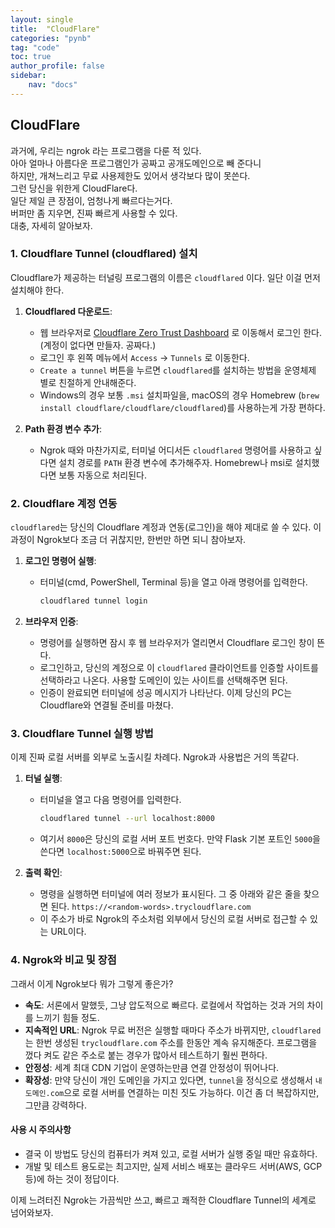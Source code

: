 ```yaml
---
layout: single
title:  "CloudFlare"
categories: "pynb"
tag: "code"
toc: true
author_profile: false
sidebar:
    nav: "docs"
---
```


## CloudFlare
과거에, 우리는 ngrok 라는 프로그램을 다룬 적 있다.  
아아 얼마나 아름다운 프로그램인가 공짜고 공개도메인으로 빼 준다니  
하지만, 개쳐느리고 무료 사용제한도 있어서 생각보다 많이 못쓴다.  
그런 당신을 위한게 CloudFlare다.  
일단 제일 큰 장점이, 엄청나게 빠르다는거다.  
버퍼만 좀 지우면, 진짜 빠르게 사용할 수 있다.  
대충, 자세히 알아보자.  

### 1\. Cloudflare Tunnel (cloudflared) 설치

Cloudflare가 제공하는 터널링 프로그램의 이름은 `cloudflared` 이다. 일단 이걸 먼저 설치해야 한다.

1.  **Cloudflared 다운로드**:

      * 웹 브라우저로 [Cloudflare Zero Trust Dashboard](https://one.dash.cloudflare.com/) 로 이동해서 로그인 한다. (계정이 없다면 만들자. 공짜다.)
      * 로그인 후 왼쪽 메뉴에서 `Access` -\> `Tunnels` 로 이동한다.
      * `Create a tunnel` 버튼을 누르면 `cloudflared`를 설치하는 방법을 운영체제 별로 친절하게 안내해준다.
      * Windows의 경우 보통 `.msi` 설치파일을, macOS의 경우 Homebrew (`brew install cloudflare/cloudflare/cloudflared`)를 사용하는게 가장 편하다.

2.  **Path 환경 변수 추가**:

      * Ngrok 때와 마찬가지로, 터미널 어디서든 `cloudflared` 명령어를 사용하고 싶다면 설치 경로를 `PATH` 환경 변수에 추가해주자. Homebrew나 msi로 설치했다면 보통 자동으로 처리된다.

### 2\. Cloudflare 계정 연동

`cloudflared`는 당신의 Cloudflare 계정과 연동(로그인)을 해야 제대로 쓸 수 있다. 이 과정이 Ngrok보다 조금 더 귀찮지만, 한번만 하면 되니 참아보자.

1.  **로그인 명령어 실행**:

      * 터미널(cmd, PowerShell, Terminal 등)을 열고 아래 명령어를 입력한다.
        ```bash
        cloudflared tunnel login
        ```

2.  **브라우저 인증**:

      * 명령어를 실행하면 잠시 후 웹 브라우저가 열리면서 Cloudflare 로그인 창이 뜬다.
      * 로그인하고, 당신의 계정으로 이 `cloudflared` 클라이언트를 인증할 사이트를 선택하라고 나온다. 사용할 도메인이 있는 사이트를 선택해주면 된다.
      * 인증이 완료되면 터미널에 성공 메시지가 나타난다. 이제 당신의 PC는 Cloudflare와 연결될 준비를 마쳤다.

### 3\. Cloudflare Tunnel 실행 방법

이제 진짜 로컬 서버를 외부로 노출시킬 차례다. Ngrok과 사용법은 거의 똑같다.

1.  **터널 실행**:

      * 터미널을 열고 다음 명령어를 입력한다.
        ```bash
        cloudflared tunnel --url localhost:8000
        ```
      * 여기서 `8000`은 당신의 로컬 서버 포트 번호다. 만약 Flask 기본 포트인 `5000`을 쓴다면 `localhost:5000`으로 바꿔주면 된다.

2.  **출력 확인**:

      * 명령을 실행하면 터미널에 여러 정보가 표시된다. 그 중 아래와 같은 줄을 찾으면 된다.
        `https://<random-words>.trycloudflare.com`
      * 이 주소가 바로 Ngrok의 주소처럼 외부에서 당신의 로컬 서버로 접근할 수 있는 URL이다.

### 4\. Ngrok와 비교 및 장점

그래서 이게 Ngrok보다 뭐가 그렇게 좋은가?

  * **속도**: 서론에서 말했듯, 그냥 압도적으로 빠르다. 로컬에서 작업하는 것과 거의 차이를 느끼기 힘들 정도.
  * **지속적인 URL**: Ngrok 무료 버전은 실행할 때마다 주소가 바뀌지만, `cloudflared`는 한번 생성된 `trycloudflare.com` 주소를 한동안 계속 유지해준다. 프로그램을 껐다 켜도 같은 주소로 붙는 경우가 많아서 테스트하기 훨씬 편하다.
  * **안정성**: 세계 최대 CDN 기업이 운영하는만큼 연결 안정성이 뛰어나다.
  * **확장성**: 만약 당신이 개인 도메인을 가지고 있다면, `tunnel`을 정식으로 생성해서 `내도메인.com`으로 로컬 서버를 연결하는 미친 짓도 가능하다. 이건 좀 더 복잡하지만, 그만큼 강력하다.

#### 사용 시 주의사항

  * 결국 이 방법도 당신의 컴퓨터가 켜져 있고, 로컬 서버가 실행 중일 때만 유효하다.
  * 개발 및 테스트 용도로는 최고지만, 실제 서비스 배포는 클라우드 서버(AWS, GCP 등)에 하는 것이 정답이다.

이제 느려터진 Ngrok는 가끔씩만 쓰고, 빠르고 쾌적한 Cloudflare Tunnel의 세계로 넘어와보자.